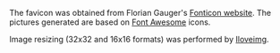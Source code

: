 The favicon was obtained from Florian Gauger's [Fonticon website](https://gauger.io/fonticon/).
The pictures generated are based on [Font Awesome](https://fontawesome.com/) icons.

Image resizing (32x32 and 16x16 formats) was performed by [Iloveimg](https://www.iloveimg.com/).